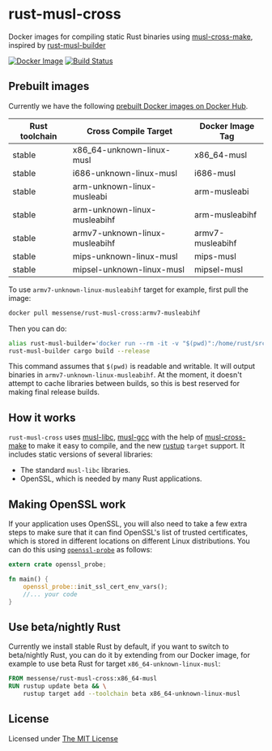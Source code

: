 # rust-musl-cross

Docker images for compiling static Rust binaries using [musl-cross-make][],
inspired by [rust-musl-builder](https://github.com/emk/rust-musl-builder)

[![Docker Image](https://img.shields.io/docker/pulls/messense/rust-musl-cross.svg?maxAge=2592000)](https://hub.docker.com/r/messense/rust-musl-cross/)
[![Build Status](https://travis-ci.org/messense/rust-musl-cross.svg?branch=master)](https://travis-ci.org/messense/rust-musl-cross)

## Prebuilt images

Currently we have the following [prebuilt Docker images on Docker Hub](https://hub.docker.com/r/messense/rust-musl-cross/).

| Rust toolchain | Cross Compile Target                | Docker Image Tag    |
|----------------|-------------------------------------|---------------------|
| stable         | x86\_64-unknown-linux-musl          | x86\_64-musl        |
| stable         | i686-unknown-linux-musl             | i686-musl           |
| stable         | arm-unknown-linux-musleabi          | arm-musleabi        |
| stable         | arm-unknown-linux-musleabihf        | arm-musleabihf      |
| stable         | armv7-unknown-linux-musleabihf      | armv7-musleabihf    |
| stable         | mips-unknown-linux-musl             | mips-musl           |
| stable         | mipsel-unknown-linux-musl           | mipsel-musl         |

To use `armv7-unknown-linux-musleabihf` target for example, first pull the image:

```bash
docker pull messense/rust-musl-cross:armv7-musleabihf
```

Then you can do:

```bash
alias rust-musl-builder='docker run --rm -it -v "$(pwd)":/home/rust/src messense/rust-musl-cross:armv7-musleabihf'
rust-musl-builder cargo build --release
```

This command assumes that `$(pwd)` is readable and writable. It will output binaries in `armv7-unknown-linux-musleabihf`.
At the moment, it doesn't attempt to cache libraries between builds, so this is best reserved for making final release builds.

## How it works

`rust-musl-cross` uses [musl-libc][], [musl-gcc][] with the help of [musl-cross-make][] to make it easy to compile, and the new
[rustup][] `target` support.  It includes static versions of several
libraries:

- The standard `musl-libc` libraries.
- OpenSSL, which is needed by many Rust applications.

## Making OpenSSL work

If your application uses OpenSSL, you will also need to take a few extra steps
to make sure that it can find OpenSSL's list of trusted certificates,
which is stored in different locations on different Linux distributions.
You can do this using [`openssl-probe`](https://crates.io/crates/openssl-probe) as follows:

```rust
extern crate openssl_probe;

fn main() {
    openssl_probe::init_ssl_cert_env_vars();
    //... your code
}
```

## Use beta/nightly Rust

Currently we install stable Rust by default, if you want to switch to beta/nightly Rust, you can do it by extending
from our Docker image, for example to use beta Rust for target `x86_64-unknown-linux-musl`:

```dockerfile
FROM messense/rust-musl-cross:x86_64-musl
RUN rustup update beta && \
    rustup target add --toolchain beta x86_64-unknown-linux-musl
```

[musl-libc]: http://www.musl-libc.org/
[musl-gcc]: http://www.musl-libc.org/how.html
[musl-cross-make]: https://github.com/richfelker/musl-cross-make
[rustup]: https://www.rustup.rs/

## License

Licensed under [The MIT License](./LICENSE)

